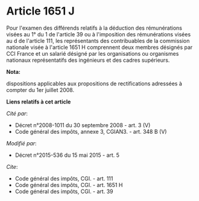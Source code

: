 # Article 1651 J

Pour l'examen des différends relatifs à la déduction des rémunérations visées au 1° du 1 de l'article 39 ou à l'imposition
des rémunérations visées au d de l'article 111, les représentants des contribuables de la commission nationale visée à
l'article 1651 H comprennent deux membres désignés par           CCI France et un salarié désigné par les organisations ou
organismes nationaux représentatifs des ingénieurs et des cadres supérieurs.

**Nota:**

dispositions applicables aux propositions de rectifications adressées à compter du 1er juillet 2008.

**Liens relatifs à cet article**

_Cité par_:

  - Décret n°2008-1011 du 30 septembre 2008 - art. 3 (V)
  - Code général des impôts, annexe 3, CGIAN3. - art. 348 B (V)

_Modifié par_:

  - Décret n°2015-536 du 15 mai 2015 - art. 5

_Cite_:

  - Code général des impôts, CGI. - art. 111
  - Code général des impôts, CGI. - art. 1651 H
  - Code général des impôts, CGI. - art. 39
